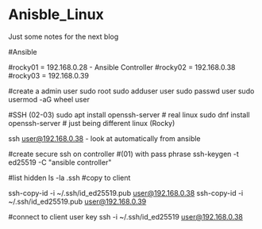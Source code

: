 # Anisble_Linux

Just some notes for the next blog

#Ansible

#rocky01 = 192.168.0.28 - Ansible Controller
#rocky02 = 192.168.0.38
#rocky03 = 192.168.0.39


#create a admin user
sudo root
sudo adduser user
sudo passwd user
sudo usermod -aG wheel user


#SSH (02-03)
sudo apt install openssh-server # real linux
sudo dnf install openssh-server # just being different linux (Rocky)


ssh user@192.168.0.38 - look at automatically from ansible

#create secure ssh on controller
#(01) with pass phrase
ssh-keygen -t ed25519 -C "ansible controller"

#list hidden
ls -la .ssh
#copy to client

ssh-copy-id -i ~/.ssh/id_ed25519.pub user@192.168.0.38
ssh-copy-id -i ~/.ssh/id_ed25519.pub user@192.168.0.39

#connect to client user key
ssh -i ~/.ssh/id_ed25519 user@192.168.0.38


